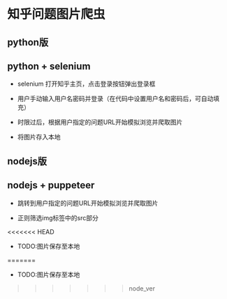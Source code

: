 # 知乎问题图片爬虫

## python版

## python + selenium

- selenium 打开知乎主页，点击登录按钮弹出登录框

- 用户手动输入用户名密码并登录（在代码中设置用户名和密码后，可自动填充）

- 时限过后，根据用户指定的问题URL开始模拟浏览并爬取图片

- 将图片存入本地

## nodejs版

## nodejs + puppeteer

- 跳转到用户指定的问题URL开始模拟浏览并爬取图片

- 正则筛选img标签中的src部分

<<<<<<< HEAD
- TODO:图片保存至本地


=======
- TODO:图片保存至本地
>>>>>>> node_ver
